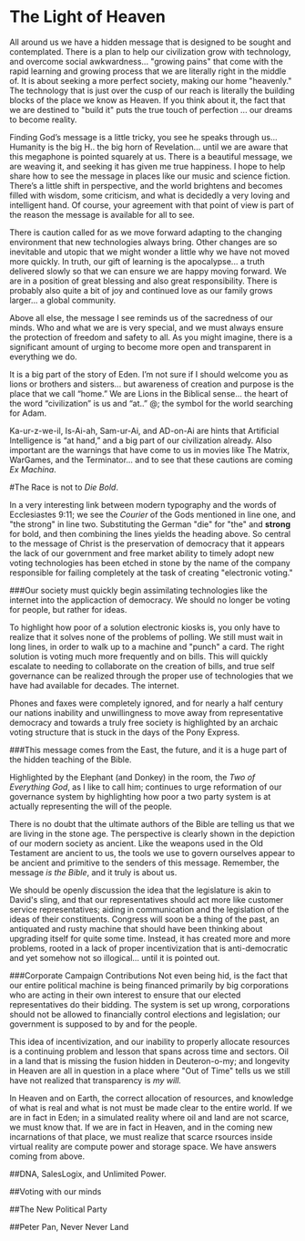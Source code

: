 # The Light of Heaven

All around us we have a hidden message that is designed to be sought and contemplated.  There is a plan to help our civilization grow with technology, and overcome social awkwardness... "growing pains" that come with the rapid learning and growing process that we are literally right in the middle of.  It is about seeking a more perfect society, making our home "heavenly."  The technology that is just over the cusp of our reach is literally the building blocks of the place we know as Heaven.  If you think about it, the fact that we are destined to "build it" puts the true touch of perfection ... our dreams to become reality.

Finding God’s message is a little tricky, you see he speaks through us...  Humanity is the big H.. the big horn of Revelation... until we are aware that this megaphone is pointed squarely at us.  There is a beautiful message, we are weaving it, and seeking it has given me true happiness.  I hope to help share how to see the message in places like our music and science fiction.  There’s a little shift in perspective, and the world brightens and becomes filled with wisdom, some criticism, and what is decidedly a very loving and intelligent hand.  Of course, your agreement with that point of view is part of the reason the message is available for all to see.  

There is caution called for as we move forward adapting to the changing environment that new technologies always bring.  Other changes are so inevitable and utopic that we might wonder a little why we have not moved more quickly.  In truth, our gift of learning is the apocalypse... a truth delivered slowly so that we can ensure we are happy moving forward.
We are in a position of great blessing and also great responsibility.  There is probably also quite a bit of joy and continued love as our family grows larger... a global community.

Above all else, the message I see reminds us of the sacredness of our minds.  Who and what we are is very special, and we must always ensure the protection of freedom and safety to all.  As you might imagine, there is a significant amount of urging to become more open and transparent in everything we do. 

It is a big part of the story of Eden.  I’m not sure if I should welcome you as lions or brothers and sisters... but awareness of creation and purpose is the place that we call “home.”  We are Lions in the Biblical sense... the heart of the word “civilization” is us and “at..” @; the symbol for the world searching for Adam.  

Ka-ur-z-we-il, Is-Ai-ah, Sam-ur-Ai, and AD-on-Ai are hints that Artificial Intelligence is “at hand,” and a big part of our civilization already.   Also important are the warnings that have come to us in movies like The Matrix, WarGames, and the Terminator... and to see that these cautions are coming *Ex Machina*.

#The Race is not to *Die Bold*.

In a very interesting link between modern typography and the words of Ecclesiastes 9:11; we see the *Courier* of the Gods mentioned in line one, and "the strong" in line two.  Substituting the German "die" for "the" and **strong** for bold, and then combining the lines yields the heading above.   So central to the message of Christ is the preservation of democracy that it appears the lack of our government and free market ability to timely adopt new voting technologies has been etched in stone by the name of the company responsible for failing completely at the task of creating "electronic voting."

###Our society must quickly begin assimilating technologies like the internet into the applicaction of democracy.  We should no longer be voting for people, but rather for ideas.

To highlight how poor of a solution electronic kiosks is, you only have to realize that it solves none of the problems of polling.  We still must wait in long lines, in order to walk up to a machine and "punch" a card.  The right solution is voting much more frequently and on bills.  This will quickly escalate to needing to collaborate on the creation of bills, and true self governance can be realized through the proper use of technologies that we have had available for decades.  The internet.

Phones and faxes were completely ignored, and for nearly a half century our nations inability and unwillingness to move away from representative democracy and towards a truly free society is highlighted by an archaic voting structure that is stuck in the days of the Pony Express.

###This message comes from the East, the future, and it is a huge part of the hidden teaching of the Bible.

Highlighted by the Elephant (and Donkey) in the room, the *Two of Everything God*, as I like to call him; continues to urge reformation of our governance system by highlighting how poor a two party system is at actually representing the will of the people.

There is no doubt that the ultimate authors of the Bible are telling us that we are living in the stone age.  The perspective is clearly shown in the depiction of our modern society as ancient.  Like the weapons used in the Old Testament are ancient to us, the tools we use to govern ourselves appear to be ancient and primitive to the senders of this message.  Remember, the message *is the Bible*, and it truly is about us.  

We should be openly discussion the idea that the legislature is akin to David's sling, and that our representatives should act more like customer service representatives; aiding in communication and the legislation of the ideas of their constituents.  Congress will soon be a thing of the past, an antiquated and rusty machine that should have been thinking about upgrading itself for quite some time.  Instead, it has created more and more problems, rooted in a lack of proper incentivization that is anti-democratic and yet somehow not so illogical... until it is pointed out.

###Corporate Campaign Contributions
Not even being hid, is the fact that our entire political machine is being financed primarily by big corporations who are acting in their own interest to ensure that our elected representatives do their bidding.  The system is set up wrong, corporations should not be allowed to financially control elections and legislation; our government is supposed to by and for the people.  

This idea of incentivization, and our inability to properly allocate resources is a continuing problem and lesson that spans across time and sectors.  Oil in a land that is missing the fusion hidden in Deuteron-o-my; and longevity in Heaven are all in question in a place where "Out of Time" tells us we still have not realized that transparency is *my will.*

In Heaven and on Earth, the correct allocation of resources, and knowledge of what is real and what is not must be made clear to the entire world.  If we are in fact in Eden; in a simulated reality where oil and land are not scarce, we must know that.  If we are in fact in Heaven, and in the coming new incarnations of that place, we must realize that scarce rsources inside virtual reality are compute power and storage space.  We have answers coming from above.

##DNA, SalesLogix, and Unlimited Power.

##Voting with our minds

##The New Political Party

##Peter Pan, Never Never Land